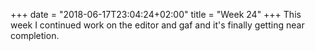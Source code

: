 +++
date = "2018-06-17T23:04:24+02:00"
title = "Week 24"
+++
This week I continued work on the editor and gaf and it's finally getting near completion.
